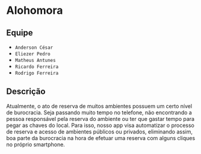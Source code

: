 # Alohomora

## Equipe

* `Anderson César`
* `Eliezer Pedro`
* `Matheus Antunes` 
* `Ricardo Ferreira` 
* `Rodrigo Ferreira` 

## Descrição

  Atualmente, o ato de reserva de muitos ambientes possuem um  certo nível de burocracia. Seja passando muito tempo no telefone, não encontrando a pessoa responsável pela reserva do ambiente ou ter que gastar tempo para pegar as chaves do local. Para isso, nosso app visa automatizar o processo de reserva e acesso de ambientes públicos ou privados, eliminando assim, boa parte da burocracia na hora de efetuar uma reserva com alguns cliques no próprio smartphone.
